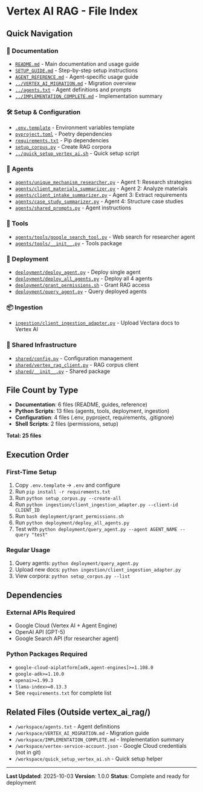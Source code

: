 # Vertex AI RAG - File Index

## Quick Navigation

### 📘 Documentation
- [`README.md`](README.md) - Main documentation and usage guide
- [`SETUP_GUIDE.md`](SETUP_GUIDE.md) - Step-by-step setup instructions  
- [`AGENT_REFERENCE.md`](AGENT_REFERENCE.md) - Agent-specific usage guide
- [`../VERTEX_AI_MIGRATION.md`](../VERTEX_AI_MIGRATION.md) - Migration overview
- [`../agents.txt`](../agents.txt) - Agent definitions and prompts
- [`../IMPLEMENTATION_COMPLETE.md`](../IMPLEMENTATION_COMPLETE.md) - Implementation summary

### 🛠️ Setup & Configuration
- [`.env.template`](.env.template) - Environment variables template
- [`pyproject.toml`](pyproject.toml) - Poetry dependencies
- [`requirements.txt`](requirements.txt) - Pip dependencies
- [`setup_corpus.py`](setup_corpus.py) - Create RAG corpora
- [`../quick_setup_vertex_ai.sh`](../quick_setup_vertex_ai.sh) - Quick setup script

### 🤖 Agents
- [`agents/unique_mechanism_researcher.py`](agents/unique_mechanism_researcher.py) - Agent 1: Research strategies
- [`agents/client_materials_summarizer.py`](agents/client_materials_summarizer.py) - Agent 2: Analyze materials  
- [`agents/client_intake_summarizer.py`](agents/client_intake_summarizer.py) - Agent 3: Extract requirements
- [`agents/case_study_summarizer.py`](agents/case_study_summarizer.py) - Agent 4: Structure case studies
- [`agents/shared_prompts.py`](agents/shared_prompts.py) - Agent instructions

### 🔧 Tools
- [`agents/tools/google_search_tool.py`](agents/tools/google_search_tool.py) - Web search for researcher agent
- [`agents/tools/__init__.py`](agents/tools/__init__.py) - Tools package

### 🚀 Deployment
- [`deployment/deploy_agent.py`](deployment/deploy_agent.py) - Deploy single agent
- [`deployment/deploy_all_agents.py`](deployment/deploy_all_agents.py) - Deploy all 4 agents
- [`deployment/grant_permissions.sh`](deployment/grant_permissions.sh) - Grant RAG access
- [`deployment/query_agent.py`](deployment/query_agent.py) - Query deployed agents

### 📦 Ingestion
- [`ingestion/client_ingestion_adapter.py`](ingestion/client_ingestion_adapter.py) - Upload Vectara docs to Vertex AI

### 🔌 Shared Infrastructure
- [`shared/config.py`](shared/config.py) - Configuration management
- [`shared/vertex_rag_client.py`](shared/vertex_rag_client.py) - RAG corpus client
- [`shared/__init__.py`](shared/__init__.py) - Shared package

## File Count by Type

- **Documentation**: 6 files (README, guides, reference)
- **Python Scripts**: 13 files (agents, tools, deployment, ingestion)
- **Configuration**: 4 files (.env, pyproject, requirements, .gitignore)
- **Shell Scripts**: 2 files (permissions, setup)

**Total: 25 files**

## Execution Order

### First-Time Setup
1. Copy `.env.template` → `.env` and configure
2. Run `pip install -r requirements.txt`
3. Run `python setup_corpus.py --create-all`
4. Run `python ingestion/client_ingestion_adapter.py --client-id CLIENT_ID`
5. Run `bash deployment/grant_permissions.sh`
6. Run `python deployment/deploy_all_agents.py`
7. Test with `python deployment/query_agent.py --agent AGENT_NAME --query "test"`

### Regular Usage
1. Query agents: `python deployment/query_agent.py`
2. Upload new docs: `python ingestion/client_ingestion_adapter.py`
3. View corpora: `python setup_corpus.py --list`

## Dependencies

### External APIs Required
- Google Cloud (Vertex AI + Agent Engine)
- OpenAI API (GPT-5)
- Google Search API (for researcher agent)

### Python Packages Required
- `google-cloud-aiplatform[adk,agent-engines]>=1.108.0`
- `google-adk>=1.10.0`
- `openai>=1.99.3`
- `llama-index>=0.13.3`
- See `requirements.txt` for complete list

## Related Files (Outside vertex_ai_rag/)

- `/workspace/agents.txt` - Agent definitions
- `/workspace/VERTEX_AI_MIGRATION.md` - Migration guide
- `/workspace/IMPLEMENTATION_COMPLETE.md` - Implementation summary
- `/workspace/vertex-service-account.json` - Google Cloud credentials (not in git)
- `/workspace/quick_setup_vertex_ai.sh` - Quick setup helper

---

**Last Updated**: 2025-10-03
**Version**: 1.0.0
**Status**: Complete and ready for deployment

